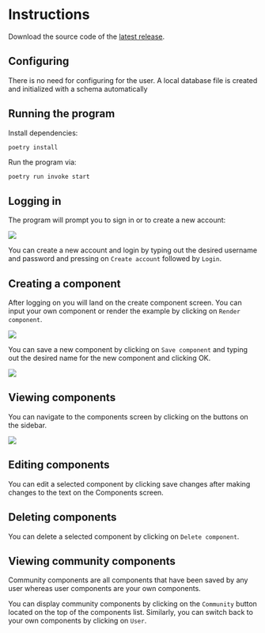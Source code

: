 # Instructions

Download the source code of the [latest release](https://github.com/ni-eminen/ReactComponentViewer/releases).

## Configuring

There is no need for configuring for the user. A local database file is created and initialized with a schema automatically

## Running the program

Install dependencies:

```bash
poetry install
```

Run the program via:

```
poetry run invoke start
```

## Logging in

The program will prompt you to sign in or to create a new account:

![](../imgs/login_screen.png)

You can create a new account and login by typing out the desired username and password and pressing on `Create account` followed by `Login`.



## Creating a component

After logging on you will land on the create component screen. You can input your own component or render the example by clicking on `Render component`. 

![](../imgs/add_component_screen.png)

You can save a new component by clicking on `Save component` and typing out the desired name for the new component and clicking OK.

![](../imgs/saving_commponent.png)

## Viewing components

You can navigate to the components screen by clicking on the buttons on the sidebar.

![](../imgs/components_screen.png)

## Editing components

You can edit a selected component by clicking save changes after making changes to the text on the Components screen.

## Deleting components

You can delete a selected component by clicking on `Delete component`.

## Viewing community components

Community components are all components that have been saved by any user whereas user components are your own components.

You can display community components by clicking on the `Community` button located on the top of the components list. Similarly, you can switch back to your own components by clicking on `User`.

